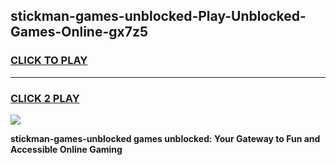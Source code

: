 
## stickman-games-unblocked-Play-Unblocked-Games-Online-gx7z5
<h3>
<a href="https://premium76.site?title=stickman-games-unblocked&ref=25A">CLICK TO PLAY</a></h3>
<hr>

<h3>
<a href="https://premium76.site?title=stickman-games-unblocked&ref=25A">CLICK 2 PLAY</a>
  
</h3>

<a href="https://premium76.site?title=stickman-games-unblocked&ref=25A"><img src="https://clearcache.store/games.png"></a>


**stickman-games-unblocked games unblocked: Your Gateway to Fun and Accessible Online Gaming**
